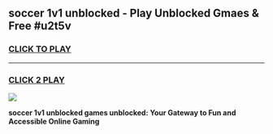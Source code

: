 
## soccer 1v1 unblocked - Play Unblocked Gmaes & Free #u2t5v
<h3>
<a href="https://news.freeplayer.one?title=soccer_1v1_unblocked&ref=26F">CLICK TO PLAY</a></h3>
<hr>

<h3>
<a href="https://news.freeplayer.one?title=soccer_1v1_unblocked&ref=26F">CLICK 2 PLAY</a>
  
</h3>

<a href="https://news.freeplayer.one?title=soccer_1v1_unblocked&ref=26F/"><img src="https://clearcache.store/games.png"></a>


**soccer 1v1 unblocked games unblocked: Your Gateway to Fun and Accessible Online Gaming**

